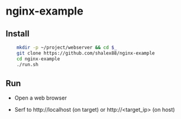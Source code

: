 # nginx-example

## Install

```bash
    mkdir -p ~/project/webserver && cd $_
    git clone https://github.com/shalex88/nginx-example
    cd nginx-example
    ./run.sh
```

## Run

* Open a web browser

* Serf to http://localhost (on target) or http://<target_ip> (on host)

